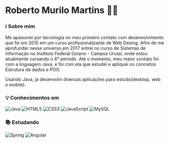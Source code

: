 
# Roberto Murilo Martins :man_technologist:

### :information_source: Sobre mim 

<p>Me apaixonei por tecnologia no meu primeiro contato com desenvolvimento que foi em 2015 em um curso profissionalizante de Web Desing. Afim de me aprofundar nesse universo,em 2017 entrei no curso de Sistemas de Informação no Instituto Federal Goiano - Campus Urutaí, onde estou atualmente cursando o 6° periodo. 
Até o momento, meu maior contato foi com a linguagem Java, e foi com ela que estudei e apliquei os conceitos Estrutura de dados e POO. </p>
<p>Usando Java, já desenvolvi  diversas aplicações para estudo(desktop, web e mobile).</p>

### :bulb: Conhecimentos em
![Java](https://img.shields.io/badge/-Java-007396?style=flat-square&logo=java)
![HTML5](https://img.shields.io/badge/-HTML5-E34F26?style=flat-square&logo=html5&logoColor=white)
![CSS3](https://img.shields.io/badge/-CSS3-1572B6?style=flat-square&logo=css3)
![JavaScript](https://img.shields.io/badge/-JavaScript-black?style=flat-square&logo=javascript)
![MySQL](https://img.shields.io/badge/-MySQL-4479A1?style=flat-square&logo=mysql&logoColor=white)

### :books: Estudando 
![Spring](https://img.shields.io/badge/-Spring-6DB33F?style=flat-square&logo=spring&logoColor=white)
![Angular](https://img.shields.io/badge/-Angular-DD0031?style=flat-square&logo=angular)

<!--
**RobertoMartins/robertomartins** is a ✨ _special_ ✨ repository because its `README.md` (this file) appears on your GitHub profile.

Here are some ideas to get you started:

- 🔭 I’m currently working on ...
- 🌱 I’m currently learning ...
- 👯 I’m looking to collaborate on ...
- 🤔 I’m looking for help with ...
- 💬 Ask me about ...
- 📫 How to reach me: ...
- 😄 Pronouns: ...
- ⚡ Fun fact: ...
-->
